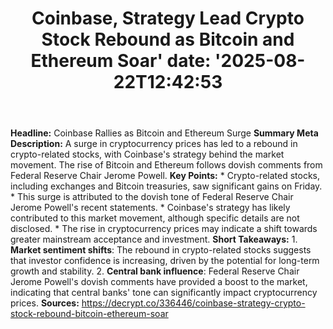﻿---
title: "Coinbase, Strategy Lead Crypto Stock Rebound as Bitcoin and Ethereum Soar'
date: '2025-08-22T12:42:53"
category: "Markets"
summary: ""
slug: "coinbase strategy lead crypto stock rebound as bitcoin and e"
source_urls:
  - "https://decrypt.co/336446/coinbase-strategy-crypto-stock-rebound-bitcoin-ethereum-soar"
seo:
  title: "Coinbase, Strategy Lead Crypto Stock Rebound as Bitcoin and Ethereum Soar | Hash n Hedge'
  description: '"
  keywords: ["news", "markets", "brief"]
---
**Headline:** Coinbase Rallies as Bitcoin and Ethereum Surge  **Summary Meta Description:** A surge in cryptocurrency prices has led to a rebound in crypto-related stocks, with Coinbase's strategy behind the market movement. The rise of Bitcoin and Ethereum follows dovish comments from Federal Reserve Chair Jerome Powell.  **Key Points:**  * Crypto-related stocks, including exchanges and Bitcoin treasuries, saw significant gains on Friday. * This surge is attributed to the dovish tone of Federal Reserve Chair Jerome Powell's recent statements. * Coinbase's strategy has likely contributed to this market movement, although specific details are not disclosed. * The rise in cryptocurrency prices may indicate a shift towards greater mainstream acceptance and investment.  **Short Takeaways:**  1. **Market sentiment shifts**: The rebound in crypto-related stocks suggests that investor confidence is increasing, driven by the potential for long-term growth and stability. 2. **Central bank influence**: Federal Reserve Chair Jerome Powell's dovish comments have provided a boost to the market, indicating that central banks' tone can significantly impact cryptocurrency prices.  **Sources:**  https://decrypt.co/336446/coinbase-strategy-crypto-stock-rebound-bitcoin-ethereum-soar 
